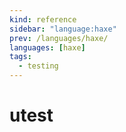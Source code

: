 ```yaml
---
kind: reference
sidebar: "language:haxe"
prev: /languages/haxe/
languages: [haxe]
tags:
  - testing
---
```


# utest

<!--
TODO: Finish this reference
TODO: Add tutorial and link to it
TODO: Add any recipes and link to them
-->
